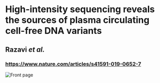 # High-intensity sequencing reveals the sources of plasma circulating cell-free DNA variants
## Razavi *et al.*
### https://www.nature.com/articles/s41591-019-0652-7


![Front page](https://github.com/ndbrown6/MSK-GRAIL-TECHVAL/blob/master/ext/techval.png)
